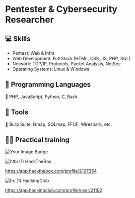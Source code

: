 # Pentester & Cybersecurity Researcher
## 💻 Skills
- Pentest: Web & Infra
- Web Development: Full Stack (HTML, CSS, JS, PHP, SQL)
- Network: TCP/IP, Protocols, Packet Analysis, NetSec
- Operating Systems: Linux & Windows

## 📝 Programming Languages
🔹 PHP, JavaScript, Python, C, Bash

## 🔨 Tools
🔹 Burp Suite, Nmap, SQLmap, FFUF, Wireshark, etc.

## 👨‍💻 Practical training
<img src="https://tryhackme-badges.s3.amazonaws.com/lsbxa.png" alt="Your Image Badge" />

![htbi (1)](https://github.com/user-attachments/assets/fd64aa0d-57f3-4b32-b14b-e973334ad2ef)
HackTheBox

https://app.hackthebox.com/profile/2107354

![hc (1)](https://github.com/user-attachments/assets/19572d9a-24a8-435e-8e57-f9a3e29b3314)
HackingClub

https://app.hackingclub.com/profile/user/21192
